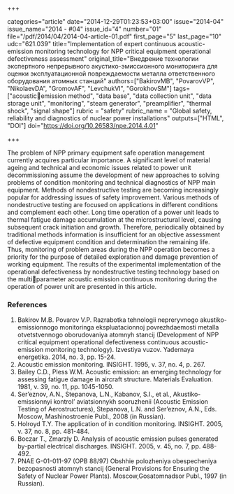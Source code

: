 +++

categories="article"
date="2014-12-29T01:23:53+03:00"
issue="2014-04"
issue_name="2014 - #04"
issue_id="4"
number="01"
file="/pdf/2014/04/2014-04-article-01.pdf"
first_page="5"
last_page="10"
udc="621.039"
title="Implementation of expert continuous acoustic-emission monitoring technology for NPP critical equipment operational defectiveness assessment"
original_title="Внедрение технологии экспертного непрерывного акустико-эмиссионного мониторинга для оценки эксплуатационной повреждаемости металла ответственного оборудования атомных станций"
authors=["BakirovMB", "PovarovVP", "NikolaevDA", "GromovAF", "LevchukVI", "GorokhovSM"]
tags=["acousticemission method", "data base", "data collection unit", "data storage unit", "monitoring", "steam generator", "preamplifier", "thermal shock", "signal shape"]
rubric = "safety"
rubric_name = "Global safety, reliability and diagnostics of nuclear power installations"
outputs=["HTML", "DOI"]
doi="https://doi.org/10.26583/npe.2014.4.01"

+++

The problem of NPP primary equipment safe operation management currently acquires particular importance. A significant level of material ageing and technical and economic issues related to power unit decommissioning assume the development of new approaches to solving problems of condition monitoring and technical diagnostics of NPP main equipment. Methods of nondestructive testing are becoming increasingly popular for addressing issues of safety improvement. Various methods of nondestructive testing are focused on applications in different conditions and complement each other. Long time operation of a power unit leads to thermal fatigue damage accumulation at the  microstructural level, causing subsequent crack initiation and growth. Therefore, periodically obtained by traditional methods information is insufficient for an objective assessment of defective equipment condition and determination the remaining life. Thus, monitoring of problem areas during the NPP operation becomes a priority for the purpose of detailed exploration and damage prevention of working equipment. The results of the experimental implementation of the operational defectiveness by nondestructive testing technology based on the multiparameter acoustic emission continuous monitoring during the operation of power unit are presented in this article.

### References

1. Bakirov M.B. Povarov V.P. Razrabotka tehnologii nepreryvnogo akustiko-emissionnogo monitoringa ekspluatacionnoj povrezhdaemosti metalla otvetstvennogo oborudovaniya atomnyh stancij (Development of NPP critical equipment operational defectiveness continuous acoustic-emission monitoring technology). Izvestiya vuzov. Yadernaya energetika. 2014, no. 3, pp. 15-24.
2. Acoustic emission monitoring. INSIGHT. 1995, v. 37, no. 4, p. 267.
3. Bailey C.D., Pless W.M. Acoustic emission: an emerging technology for assessing fatigue damage in aircraft structure. Materials Evaluation. 1981, v. 39, no. 11, pp. 1045-1050.
4. Ser’eznov, A.N., Stepanova, L.N., Kabanov, S.I., et al., Akustiko-emissionnyi kontrol’ aviatsionnykh sooruzhenii (Acoustic Emission Testing of Aerostructures), Stepanova, L.N. and Ser’eznov, A.N., Eds. Moscow, Mashinostroenie Publ., 2008 (in Russian).
5. Holroyd T.Y. The application of in condition monitoring. INSIGHT. 2005, v. 37, no. 8, pp. 481-484.
6. Boczar T., Zmarzly D. Analysis of acoustic emission pulses generated by-partial electrical discharges. INSIGHT. 2005, v. 45, no. 7, pp. 488-492.
7. PNAE G-01-011-97 (OPB 88/97) Obshhie polozheniya obespecheniya bezopasnosti atomnyh stancij (General Provisions for Ensuring the Safety of Nuclear Power Plants). Moscow,Gosatomnadsor Publ., 1997 (in Russian).
